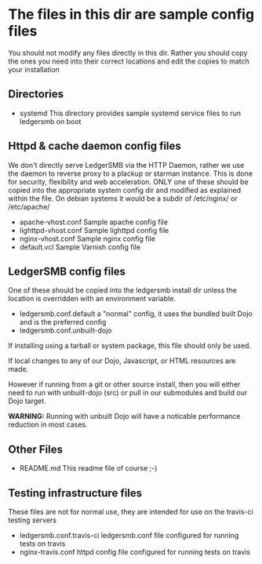 # The files in this dir are sample config files

You should not modify any files directly in this dir.
Rather you should copy the ones you need into their correct locations and edit
the copies to match your installation

## Directories

* systemd
This directory provides sample systemd service files to run ledgersmb on boot

## Httpd & cache daemon config files

We don't directly serve LedgerSMB via the HTTP Daemon, rather we use the daemon
to reverse proxy to a plackup or starman instance.
This is done for security, flexibility and web acceleration.
ONLY one of these should be copied into the appropriate system config dir and
modified as explained within the file.
On debian systems it would be a subdir of /etc/nginx/ or /etc/apache/

* apache-vhost.conf
Sample apache config file
* lighttpd-vhost.conf
Sample lighttpd config file
* nginx-vhost.conf
Sample nginx config file
* default.vcl
Sample Varnish config file

## LedgerSMB config files

One of these should be copied into the ledgersmb install dir unless the
location is overridden with an environment variable.

* ledgersmb.conf.default
a "normal" config, it uses the bundled built Dojo and is the preferred config
* ledgersmb.conf.unbuilt-dojo

If installing using a tarball or system package, this file should only be used.

If local changes to any of our Dojo, Javascript, or HTML resources are made.

However if running from a git or other source install, then you will either need
to run with unbuilt-dojo (src) or pull in our submodules and build our Dojo target.

__WARNING:__ Running with unbuilt Dojo will have a noticable performance
reduction in most cases.

## Other Files

* README.md
This readme file of course ;-)

## Testing infrastructure files

These files are not for normal use,
they are intended for use on the travis-ci testing servers

* ledgersmb.conf.travis-ci
ledgersmb.conf file configured for running tests on travis
* nginx-travis.conf
httpd config file configured for running tests on travis
